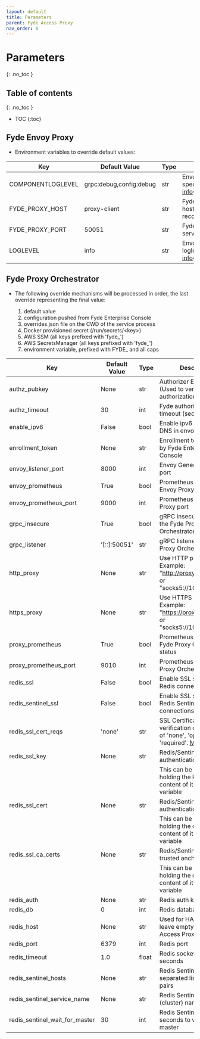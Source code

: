 ```yaml
---
layout: default
title: Parameters
parent: Fyde Access Proxy
nav_order: 6
---
```

# Parameters
{: .no_toc }

## Table of contents
{: .no_toc }
- TOC
{:toc}

## Fyde Envoy Proxy

- Environment variables to override default values:

| Key               | Default Value | Type      | Description                                   |
| ----------------- | ------------- | --------- | --------------------------------------------- |
| COMPONENTLOGLEVEL | grpc:debug,config:debug   | str   | Envoy's component specific log level [info](https://www.envoyproxy.io/docs/envoy/latest/operations/cli#cmdoption-component-log-level){:target="_blank"} |
| FYDE_PROXY_HOST   | proxy-client  | str       | Fyde Orchestrator's hostname / DNS record     |
| FYDE_PROXY_PORT   | 50051         | str       | Fyde Orchestrator's service port              |
| LOGLEVEL          | info          | str       | Envoy's global loglevel [info](https://www.envoyproxy.io/docs/envoy/latest/operations/cli#cmdoption-component-log-level){:target="_blank"}   |

## Fyde Proxy Orchestrator

- The following override mechanisms will be processed in order, the last override representing the final value:

  1. default value
  1. configuration pushed from Fyde Enterprise Console
  1. overrides.json file on the CWD of the service process
  1. Docker provisioned secret (/run/secrets/\<key>)
  1. AWS SSM (all keys prefixed with 'fyde_')
  1. AWS SecretsManager (all keys prefixed with 'fyde_')
  1. environment variable, prefixed with FYDE_ and all caps

| Key                       | Default Value | Type  | Description                                                           |
| ------------------------- | ------------- | ----- | --------------------------------------------------------------------- |
| authz_pubkey              | None          | str   | Authorizer EC Public Key (Used to verify authorization JWTs)          |
| authz_timeout             | 30            | int   | Fyde authorization call timeout (seconds)                             |
| enable_ipv6               | False         | bool  | Enable ipv6 usage for DNS in envoy                                    |
| enrollment_token          | None          | str   | Enrollment token provided by Fyde Enterprise Console                  |
| envoy_listener_port       | 8000          | int   | Envoy General Listener port                                           |
| envoy_prometheus          | True          | bool  | Prometheus metrics for Envoy Proxy status                             |
| envoy_prometheus_port     | 9000          | int   | Prometheus for Envoy Proxy port                                       |
| grpc_insecure             | True          | bool  | gRPC insecure mode for the Fyde Proxy Orchestrator                    |
| grpc_listener             | '[::]:50051'  | str   | gRPC listener for the Fyde Proxy Orchestrator                         |
| http_proxy                | None          | str   | Use HTTP proxy. Example: "http://proxy.host:1234/" or "socks5://10.0.0.1:5555"    |
| https_proxy               | None          | str   | Use HTTPS proxy. Example: "https://proxy.host:1234/" or "socks5://10.0.0.1:5555"  |
| proxy_prometheus          | True          | bool  | Prometheus metrics for Fyde Proxy Orchestrator status                 |
| proxy_prometheus_port     | 9010          | int   | Prometheus for Fyde Proxy Orchestrator port                           |
| redis_ssl                 | False         | bool  | Enable SSL support for Redis connections                              |
| redis_sentinel_ssl        | False         | bool  | Enable SSL support for Redis Sentinel connections                     |
| redis_ssl_cert_reqs       | 'none'        | str   | SSL Certificate verification options. one of 'none', 'optional', 'required'. [More info here](https://docs.python.org/3/library/ssl.html#ssl.SSLContext.verify_mode) |
| redis_ssl_key             | None          | str   | Redis/Sentinel SSL client authentication private key |
|                           |               |       | This can be a path to a file holding the key or the content of it inlined in the variable |
| redis_ssl_cert            | None          | str   | Redis/Sentinel SSL client authentication certificate |
|                           |               |       | This can be a path to a file holding the cert or the content of it inlined in the variable |
| redis_ssl_ca_certs        | None          | str   | Redis/Sentinel SSL CA trusted anchors |
|                           |               |       | This can be a path to a file holding the certs or the content of it inlined in the variable |
| redis_auth                | None          | str   | Redis auth key                                                        |
| redis_db                  | 0             | int   | Redis database                                                        |
| redis_host                | None          | str   | Used for HA mode only, leave empty in Fyde Access Proxy single mode   |
| redis_port                | 6379          | int   | Redis port                                                            |
| redis_timeout             | 1.0           | float | Redis socket_timeout in seconds                                       |
| redis_sentinel_hosts      | None          | str   | Redis Sentinel comma separated list of host:port pairs                |
| redis_sentinel_service_name   | None      | str   | Redis Sentinel service (cluster) name                                 |
| redis_sentinel_wait_for_master    | 30    | int   | Redis Sentinel time in seconds to wait for master                     |
